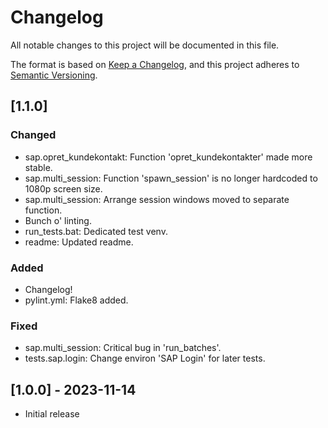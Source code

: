 # Changelog

All notable changes to this project will be documented in this file.

The format is based on [Keep a Changelog](https://keepachangelog.com/en/1.0.0/),
and this project adheres to [Semantic Versioning](https://semver.org/spec/v2.0.0.html).

## [1.1.0]

### Changed

- sap.opret_kundekontakt: Function 'opret_kundekontakter' made more stable.
- sap.multi_session: Function 'spawn_session' is no longer hardcoded to 1080p screen size.
- sap.multi_session: Arrange session windows moved to separate function.
- Bunch o' linting.
- run_tests.bat: Dedicated test venv.
- readme: Updated readme.

### Added

- Changelog!
- pylint.yml: Flake8 added.

### Fixed

- sap.multi_session: Critical bug in 'run_batches'.
- tests.sap.login: Change environ 'SAP Login' for later tests.

## [1.0.0] - 2023-11-14

- Initial release

